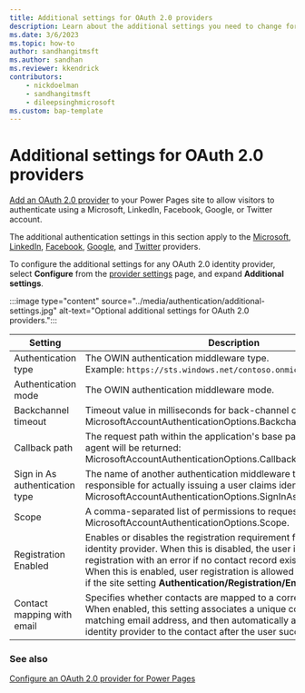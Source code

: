```yaml
---
title: Additional settings for OAuth 2.0 providers
description: Learn about the additional settings you need to change for specific OAuth 2.0 providers in Power Pages.
ms.date: 3/6/2023
ms.topic: how-to
author: sandhangitmsft
ms.author: sandhan
ms.reviewer: kkendrick
contributors:
    - nickdoelman
    - sandhangitmsft
    - dileepsinghmicrosoft
ms.custom: bap-template
---
```


# Additional settings for OAuth 2.0 providers

[Add an OAuth 2.0 provider](oauth2-provider.md) to your Power Pages site to allow visitors to authenticate using a Microsoft, LinkedIn, Facebook, Google, or Twitter account. 



 The additional authentication settings in this section apply to the [Microsoft](oauth2-microsoft.md), [LinkedIn](oauth2-linkedin.md), [Facebook](oauth2-facebook.md), [Google](/power-apps/maker/portals/configure/configure-oauth2-google), and [Twitter](oauth2-twitter.md) providers.

To configure the additional settings for any OAuth 2.0 identity provider, select **Configure** from the [provider settings](/power-apps/maker/portals/configure/use-simplified-authentication-configuration#add-configure-or-delete-an-identity-provider) page, and expand **Additional settings**.

:::image type="content" source="../media/authentication/additional-settings.jpg" alt-text="Optional additional settings for OAuth 2.0 providers.":::


|Setting |Description  |
|---------|---------|
|Authentication type    | The OWIN authentication middleware type. <br /> Example: `https://sts.windows.net/contoso.onmicrosoft.com/`|
|Authentication mode    | The OWIN authentication middleware mode.|
|Backchannel timeout     | Timeout value in milliseconds for back-channel communications: MicrosoftAccountAuthenticationOptions.BackchannelTimeout.|
|Callback path    | The request path within the application's base path where the user-agent will be returned: MicrosoftAccountAuthenticationOptions.CallbackPath.|
|Sign in As authentication type     |  The name of another authentication middleware that will be responsible for actually issuing a user claims identity: MicrosoftAccountAuthenticationOptions.SignInAsAuthenticationType.|
|Scope    | A comma-separated list of permissions to request: MicrosoftAccountAuthenticationOptions.Scope.|
|Registration Enabled    | Enables or disables the registration requirement for the existing identity provider. When this is disabled, the user is denied registration with an error if no contact record exists for the user. When this is enabled, user registration is allowed for a new user only if the site setting **Authentication/Registration/Enabled** is set to true.|
|Contact mapping with email| Specifies whether contacts are mapped to a corresponding email. When enabled, this setting associates a unique contact record with a matching email address, and then automatically assigns the external identity provider to the contact after the user successfully signs in.        |


### See also

[Configure an OAuth 2.0 provider for Power Pages](oauth2-provider.md)

